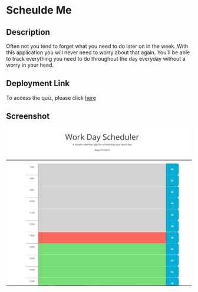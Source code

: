 # Scheulde Me

## Description

Often not you tend to forget what you need to do later on in the week. With this application you will never need to worry about that again. You'll be able to track everything you need to do throughout the day everyday without a worry in your head.

## Deployment Link

To access the quiz, please click [here](https://kylechau123.github.io/Schedule-Me/)

## Screenshot

![Screenshot of the application](./Screenshot%202023-05-27%20132930.png)
